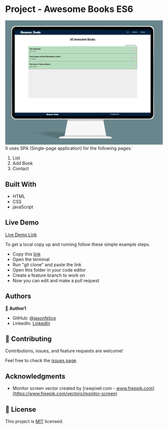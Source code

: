 # Project - Awesome Books ES6

![Preview](images/preview/preview.jpg)
It uses SPA (Single-page application) for the following pages:
1. List
2. Add Book
3. Contact

## Built With

- HTML
- CSS
- javaScript

## Live Demo
[Live Demo Link](https://jasonfelice.github.io/Awesome-Books-ES6/)

To get a local copy up and running follow these simple example steps.
- Copy this [link](https://github.com/jasonfelice/Awesome-Books-ES6)
- Open the terminal
- Run "git clone" and paste the link
- Open this folder in your code editor
- Create a feature branch to work on
- Now you can edit and make a pull request

## Authors

👤 **Author1**

- GitHub: [@jasonfelice](https://github.com/jasonfelice)
- LinkedIn: [LinkedIn](https://www.linkedin.com/in/jason-felice-11a5a622b/)

## 🤝 Contributing

Contributions, issues, and feature requests are welcome!

Feel free to check the [issues page](../../issues/).

## Acknowledgments

- Monitor screen vector created by [rawpixel.com - www.freepik.com](https://www.freepik.com/vectors/monitor-screen)

## 📝 License

This project is [MIT](./MIT.md) licensed.